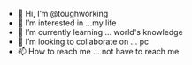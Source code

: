 - 👋 Hi, I’m @toughworking
- 👀 I’m interested in ...my life
- 🌱 I’m currently learning ... world's knowledge
- 💞️ I’m looking to collaborate on ... pc
- 📫 How to reach me ... not have to reach me

<!---
toughworking/toughworking is a ✨ special ✨ repository because its `README.md` (this file) appears on your GitHub profile.
You can click the Preview link to take a look at your changes.
--->
